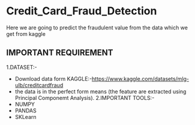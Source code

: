 # Credit_Card_Fraud_Detection
Here we are going to predict the fraudulent value from the data which we get from kaggle 
## IMPORTANT REQUIREMENT
1.DATASET:-
  * Download data form KAGGLE:-https://www.kaggle.com/datasets/mlg-ulb/creditcardfraud
  * the data is in the perfect form means (the feature are extracted using Principal Componemt Analysis). 
2.IMPORTANT TOOLS:-
  * NUMPY
  * PANDAS
  * SKLearn
  
